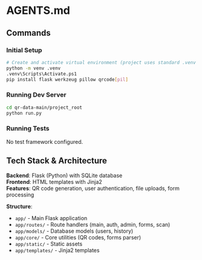 # AGENTS.md

## Commands

### Initial Setup
```bash
# Create and activate virtual environment (project uses standard .venv location)
python -m venv .venv
.venv\Scripts\Activate.ps1
pip install flask werkzeug pillow qrcode[pil]
```

### Running Dev Server
```bash
cd qr-data-main/project_root
python run.py
```

### Running Tests
No test framework configured.

## Tech Stack & Architecture

**Backend**: Flask (Python) with SQLite database  
**Frontend**: HTML templates with Jinja2  
**Features**: QR code generation, user authentication, file uploads, form processing

**Structure**: 
- `app/` - Main Flask application
- `app/routes/` - Route handlers (main, auth, admin, forms, scan)
- `app/models/` - Database models (users, history)  
- `app/core/` - Core utilities (QR codes, forms parser)
- `app/static/` - Static assets
- `app/templates/` - Jinja2 templates